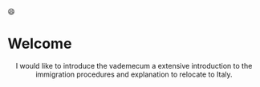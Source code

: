 :smile:



<div>
<h1> Welcome</h1>
<p align="center">
I would like to introduce the vademecum a extensive introduction to the immigration procedures and explanation to relocate to Italy.
</p>
</div>




